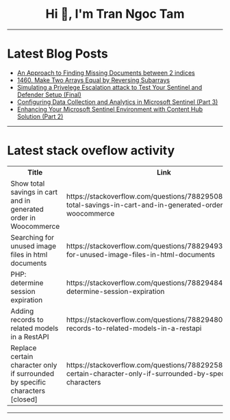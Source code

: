 <h1 align="center">Hi 👋, I'm Tran Ngoc Tam</h1>

---

# Latest Blog Posts 
<!-- BLOG-POST-LIST:START -->
- [An Approach to Finding Missing Documents between 2 indices](https://dev.to/aditya_singh_78be52d82a3a/elasticsearch-reindexing-a-data-engineers-guide-to-finding-missing-documents-2cnj)
- [1460. Make Two Arrays Equal by Reversing Subarrays](https://dev.to/mdarifulhaque/1460-make-two-arrays-equal-by-reversing-subarrays-4e5l)
- [Simulating a Privelege Escalation attack to Test Your Sentinel and Defender Setup &lpar;Final&rpar;](https://dev.to/jimiog/simulating-a-privelege-escalation-attack-to-test-your-sentinel-and-defender-setup-final-4n0b)
- [Configuring Data Collection and Analytics in Microsoft Sentinel &lpar;Part 3&rpar;](https://dev.to/jimiog/configuring-data-collection-and-analytics-in-microsoft-sentinel-part-3-l5f)
- [Enhancing Your Microsoft Sentinel Environment with Content Hub Solution &lpar;Part 2&rpar;](https://dev.to/jimiog/enhancing-your-microsoft-sentinel-environment-with-content-hub-solution-part-2-13k1)
<!-- BLOG-POST-LIST:END -->

---

# Latest stack oveflow activity
<table>
  <tr><th>Title</th><th>Link</th></tr>
  <!-- STACKOVERFLOW:START --><tr><td>Show total savings in cart and in generated order in Woocommerce</td><td>https://stackoverflow.com/questions/78829508/show-total-savings-in-cart-and-in-generated-order-in-woocommerce</td></tr><tr><td>Searching for unused image files in html documents</td><td>https://stackoverflow.com/questions/78829493/searching-for-unused-image-files-in-html-documents</td></tr><tr><td>PHP: determine session expiration</td><td>https://stackoverflow.com/questions/78829484/php-determine-session-expiration</td></tr><tr><td>Adding records to related models in a RestAPI</td><td>https://stackoverflow.com/questions/78829480/adding-records-to-related-models-in-a-restapi</td></tr><tr><td>Replace certain character only if surrounded by specific characters [closed]</td><td>https://stackoverflow.com/questions/78829258/replace-certain-character-only-if-surrounded-by-specific-characters</td></tr><!-- STACKOVERFLOW:END -->
</table>

---


